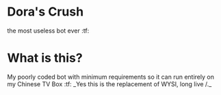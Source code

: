 # Dora's Crush
the most useless bot ever :tf:

# What is this?
My poorly coded bot with minimum requirements so it can run entirely on my Chinese TV Box :tf:
_Yes this is the replacement of WYSI, long live /.\_
